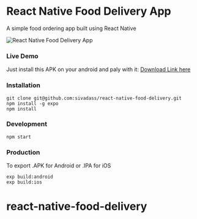 # React Native Food Delivery App

A simple food ordering app built using React Native

![React Native Food Delivery App](https://res.cloudinary.com/sivadass/image/upload/v1535197090/gifs/react-native-food-delivery-app.gif)

### Live Demo

Just install this APK on your android and paly with it:
[Download Link here](https://exp-shell-app-assets.s3.us-west-1.amazonaws.com/android/%40sivadass/foodShop-5eeadd13529fd0ddc7d5d8c2333aac03-signed.apk)

### Installation

```
git clone git@github.com:sivadass/react-native-food-delivery.git
npm install -g expo
npm install
```

### Development

```
npm start
```

### Production

To export .APK for Android or .IPA for iOS

```
exp build:android
exp build:ios
```
# react-native-food-delivery

